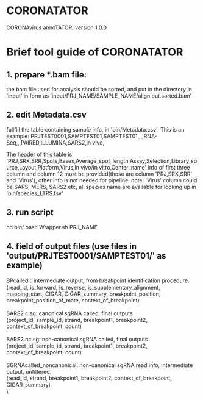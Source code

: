 # CORONATATOR
CORONAvirus annoTATOR, version 1.0.0

# Brief tool guide of CORONATATOR
## 1. prepare *.bam file:
the bam file used for analysis should be sorted, and put in the directory in 'input' in form as 'input/PRJ_NAME/SAMPLE_NAME/align.out.sorted.bam'

## 2. edit Metadata.csv
fullfill the table containing sample info, in 'bin/Metadata.csv'. This is an example:
PRJTEST0001,SAMPTEST01,SAMPTEST01,,,,RNA-Seq,,,PAIRED,ILLUMINA,SARS2,in vivo,

The header of this table is 'PRJ,SRX,SRR,Spots,Bases,Average_spot_length,Assay,Selection,Library_source,Layout,Platform,Virus,in vivo/in vitro,Center_name'
info of first three column and column 12 must be provided(those are column 'PRJ,SRX,SRR' and 'Virus'), other info is not needed for pipeline.
note: 'Virus' column could be SARS, MERS, SARS2 etc, all species name are available for looking up in 'bin/species_LTRS.tsv'

## 3. run script
cd bin/
bash Wrapper.sh PRJ_NAME

## 4. field of output files (use files in 'output/PRJTEST0001/SAMPTEST01/' as example)
BPcalled：intermediate output, from breakpoint identification procedure. \
(read_id, is_forward, is_reverse, is_supplementary_alignment, mapping_start, CIGAR, CIGAR_summary, breakpoint_position, breakpoint_position_of_mate, context_of_breakpoint) \
\
SARS2.c.sg: canonical sgRNA called, final outputs \
(project_id, sample_id, strand, breakpoint1, breakpoint2, context_of_breakpoint, count) \
\
SARS2.nc.sg: non-canonical sgRNA called, final outputs \
(project_id, sample_id, strand, breakpoint1, breakpoint2, context_of_breakpoint, count) \
\
SGRNAcalled_noncanonical: non-canonical sgRNA read info, intermediate output, unfiltered. \
(read_id, strand, breakpoint1, breakpoint2, context_of_breakpoint, CIGAR_summary) \
\


 
